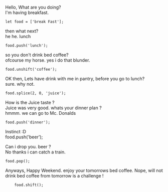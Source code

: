 Hello, What are you doing?  
I'm having breakfast.

	let food = ['break Fast'];

then what next?  
he he. lunch

	food.push('lunch');

so you don't drink bed coffee?  
ofcourse my horse. yes i do that blunder.

	food.unshift('coffee');

OK then, Lets have drink with me in pantry, before you go to lunch?  
sure. why not.

	food.splice(2, 0, 'juice');

How is the Juice taste ?  
Juice was very good. whats your dinner plan ?  
hmmm. we can go to Mc. Donalds

	food.push('dinner');

Instinct :D  
	food.push('beer');

Can i drop you. beer ?  
No thanks i can catch a train.

	food.pop();
	
Anyways, Happy Weekend. enjoy your tomorrows bed coffee.
Nope, will not drink bed coffee from tomorrow is a challenge !

    	food.shift();
